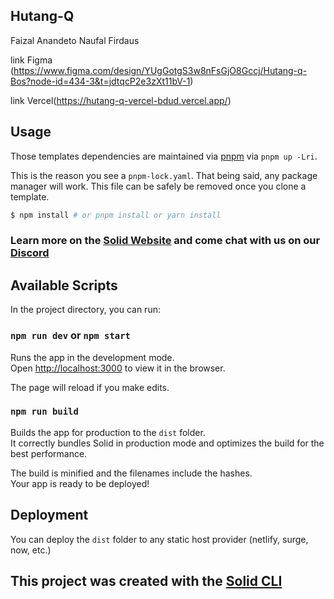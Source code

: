 ## Hutang-Q
Faizal Anandeto Naufal Firdaus

link Figma
(https://www.figma.com/design/YUgGotgS3w8nFsGjO8Gccj/Hutang-q-Bos?node-id=434-3&t=jdtqcP2e3zXt11bV-1)

link Vercel(https://hutang-q-vercel-bdud.vercel.app/)


## Usage

Those templates dependencies are maintained via [pnpm](https://pnpm.io) via `pnpm up -Lri`.

This is the reason you see a `pnpm-lock.yaml`. That being said, any package manager will work. This file can be safely be removed once you clone a template.

```bash
$ npm install # or pnpm install or yarn install
```

### Learn more on the [Solid Website](https://solidjs.com) and come chat with us on our [Discord](https://discord.com/invite/solidjs)

## Available Scripts

In the project directory, you can run:

### `npm run dev` or `npm start`

Runs the app in the development mode.<br>
Open [http://localhost:3000](http://localhost:3000) to view it in the browser.

The page will reload if you make edits.<br>

### `npm run build`

Builds the app for production to the `dist` folder.<br>
It correctly bundles Solid in production mode and optimizes the build for the best performance.

The build is minified and the filenames include the hashes.<br>
Your app is ready to be deployed!

## Deployment

You can deploy the `dist` folder to any static host provider (netlify, surge, now, etc.)

## This project was created with the [Solid CLI](https://github.com/solidjs-community/solid-cli)
